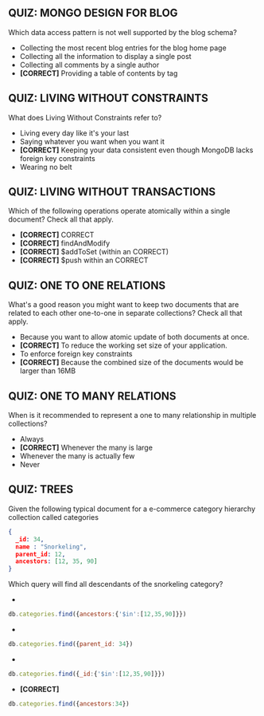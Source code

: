 QUIZ: MONGO DESIGN FOR BLOG
----------------------------
Which data access pattern is not well supported by the blog schema?

- Collecting the most recent blog entries for the blog home page
- Collecting all the information to display a single post
- Collecting all comments by a single author
- **[CORRECT]** Providing a table of contents by tag

QUIZ: LIVING WITHOUT CONSTRAINTS
--------------------------------
What does Living Without Constraints refer to?

- Living every day like it's your last
- Saying whatever you want when you want it
- **[CORRECT]** Keeping your data consistent even though MongoDB lacks foreign key constraints
- Wearing no belt

QUIZ: LIVING WITHOUT TRANSACTIONS
---------------------------------
Which of the following operations operate atomically within a single document? Check all that apply.

- **[CORRECT]** CORRECT
- **[CORRECT]** findAndModify
- **[CORRECT]** $addToSet (within an CORRECT)
- **[CORRECT]** $push within an CORRECT

QUIZ: ONE TO ONE RELATIONS
--------------------------
What's a good reason you might want to keep two documents that are related to each other one-to-one in separate collections? Check all that apply.

- Because you want to allow atomic update of both documents at once.
- **[CORRECT]** To reduce the working set size of your application.
- To enforce foreign key constraints
- **[CORRECT]** Because the combined size of the documents would be larger than 16MB

QUIZ: ONE TO MANY RELATIONS
---------------------------
When is it recommended to represent a one to many relationship in multiple collections?

- Always
- **[CORRECT]** Whenever the many is large
- Whenever the many is actually few
- Never

QUIZ: TREES
-----------
Given the following typical document for a e-commerce category hierarchy collection called categories
```json
{
  _id: 34,
  name : "Snorkeling",
  parent_id: 12,
  ancestors: [12, 35, 90]
}
```
Which query will find all descendants of the snorkeling category?

-
```javascript
db.categories.find({ancestors:{'$in':[12,35,90]}})
```
-
```javascript
db.categories.find({parent_id: 34})
```
-
```javascript
db.categories.find({_id:{'$in':[12,35,90]}})
```
- **[CORRECT]**
```javascript
db.categories.find({ancestors:34})
```
